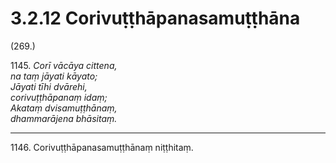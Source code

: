 

# 3.2.12 Corivuṭṭhāpanasamuṭṭhāna




(269.)

1145\. _Corī vācāya cittena,_  
_na taṃ jāyati kāyato;_  
_Jāyati tīhi dvārehi,_  
_corivuṭṭhāpanaṃ idaṃ;_  
_Akataṃ dvisamuṭṭhānaṃ,_  
_dhammarājena bhāsitaṃ._  


---

1146\. Corivuṭṭhāpanasamuṭṭhānaṃ niṭṭhitaṃ.





